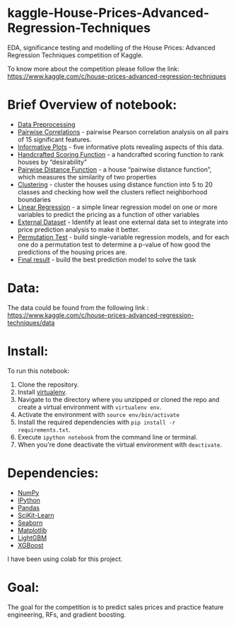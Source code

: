 # kaggle-House-Prices-Advanced-Regression-Techniques
EDA, significance testing and modelling of the House Prices: Advanced Regression Techniques competition of Kaggle.

To know more about the competition please follow the link: 
https://www.kaggle.com/c/house-prices-advanced-regression-techniques

# Brief Overview of notebook:
* [Data Preprocessing](https://github.com/rishabh254/kaggle-House-Prices-Advanced-Regression-Techniques/blob/master/cse519_hw3_goel_rishabh_112714848.ipynb)
* [Pairwise Correlations](https://github.com/rishabh254/kaggle-House-Prices-Advanced-Regression-Techniques/blob/master/cse519_hw3_goel_rishabh_112714848.ipynb) - pairwise Pearson correlation analysis on all pairs of 15 significant features.
* [Informative Plots](https://github.com/rishabh254/kaggle-House-Prices-Advanced-Regression-Techniques/blob/master/cse519_hw3_goel_rishabh_112714848.ipynb) - five informative plots revealing aspects of this data.
* [Handcrafted Scoring Function](https://github.com/rishabh254/kaggle-House-Prices-Advanced-Regression-Techniques/blob/master/cse519_hw3_goel_rishabh_112714848.ipynb) - a handcrafted scoring function to rank houses by “desirability”
* [Pairwise Distance Function](https://github.com/rishabh254/kaggle-House-Prices-Advanced-Regression-Techniques/blob/master/cse519_hw3_goel_rishabh_112714848.ipynb) - a house “pairwise distance function”, which measures the similarity of two properties
* [Clustering](https://github.com/rishabh254/kaggle-House-Prices-Advanced-Regression-Techniques/blob/master/cse519_hw3_goel_rishabh_112714848.ipynb) - cluster the houses using distance function into 5 to 20 classes and checking how well the clusters reflect neighborhood boundaries
* [Linear Regression](https://github.com/rishabh254/kaggle-House-Prices-Advanced-Regression-Techniques/blob/master/cse519_hw3_goel_rishabh_112714848.ipynb) - a simple linear regression model on one or more variables to predict the pricing as a function of other variables
* [External Dataset](https://github.com/rishabh254/kaggle-House-Prices-Advanced-Regression-Techniques/blob/master/cse519_hw3_goel_rishabh_112714848.ipynb) - Identify at least one external data set to integrate into price prediction analysis to make it better.
* [Permutation Test](https://github.com/rishabh254/kaggle-House-Prices-Advanced-Regression-Techniques/blob/master/cse519_hw3_goel_rishabh_112714848.ipynb) - build single-variable regression models, and for each one do a permutation test to determine a p-value of how good the predictions of the housing prices are.
* [Final result](https://github.com/rishabh254/kaggle-House-Prices-Advanced-Regression-Techniques/blob/master/cse519_hw3_goel_rishabh_112714848.ipynb) -  build the best prediction model to solve the task

# Data:
The data could be found from the following link :
https://www.kaggle.com/c/house-prices-advanced-regression-techniques/data

# Install:
To run this notebook:

1. Clone the repository.
2. Install [virtualenv](http://virtualenv.readthedocs.org/en/latest/installation.html).
3. Navigate to the directory where you unzipped or cloned the repo and create a virtual environment with `virtualenv env`.
4. Activate the environment with `source env/bin/activate`
5. Install the required dependencies with `pip install -r requirements.txt`.
6. Execute `ipython notebook` from the command line or terminal.
7. When you're done deactivate the virtual environment with `deactivate`.


# Dependencies:
* [NumPy](http://www.numpy.org/)
* [IPython](http://ipython.org/)
* [Pandas](http://pandas.pydata.org/)
* [SciKit-Learn](http://scikit-learn.org/stable/)
* [Seaborn](https://seaborn.pydata.org/)
* [Matplotlib](http://matplotlib.org/)
* [LightGBM](https://lightgbm.readthedocs.io/en/latest/)
* [XGBoost](https://xgboost.readthedocs.io/en/latest/)

I have been using colab for this project. 

# Goal:
The goal for the competition is to predict sales prices and practice feature engineering, RFs, and gradient boosting.

